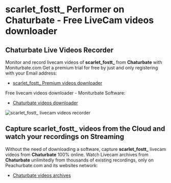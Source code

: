 # scarlet_fostt_ Performer on Chaturbate - Free LiveCam videos downloader

## Chaturbate Live Videos Recorder

Monitor and record livecam videos of **scarlet_fostt_** from **Chaturbate** with Moniturbate.com
Get a premium trial for free by just and only registering with your Email address:
* [scarlet_fostt_ Premium videos downloader](https://moniturbate.com/request-demo-licence-key.html)

Free livecam videos downloader - Moniturbate Software:
* [Chaturbate videos downloader](https://moniturbate.com/moniturbate-download-software.html)

![scarlet_fostt_ livecam videos recorder](https://peachurnet.com/templates/moniturbate-software.png)


## Capture scarlet_fostt_ videos from the Cloud and watch your recordings on Streaming

Without the need of downloading a software, capture **scarlet_fostt_** livecam videos from **Chaturbate** 100% online.
Watch Livecam archives from **Chaturbate** unlimitedly from thousands of existing recordings, only on Peachurbate.com and its websites network:
* [Chaturbate videos archives](https://peachurnet.com/)